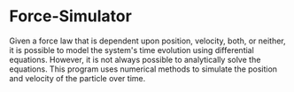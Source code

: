# Force-Simulator
Given a force law that is dependent upon position, velocity, both, or neither, it is possible to model the system's time evolution using differential equations. However, it is not always possible to analytically solve the equations. This program uses numerical methods to simulate the position and velocity of the particle over time.
